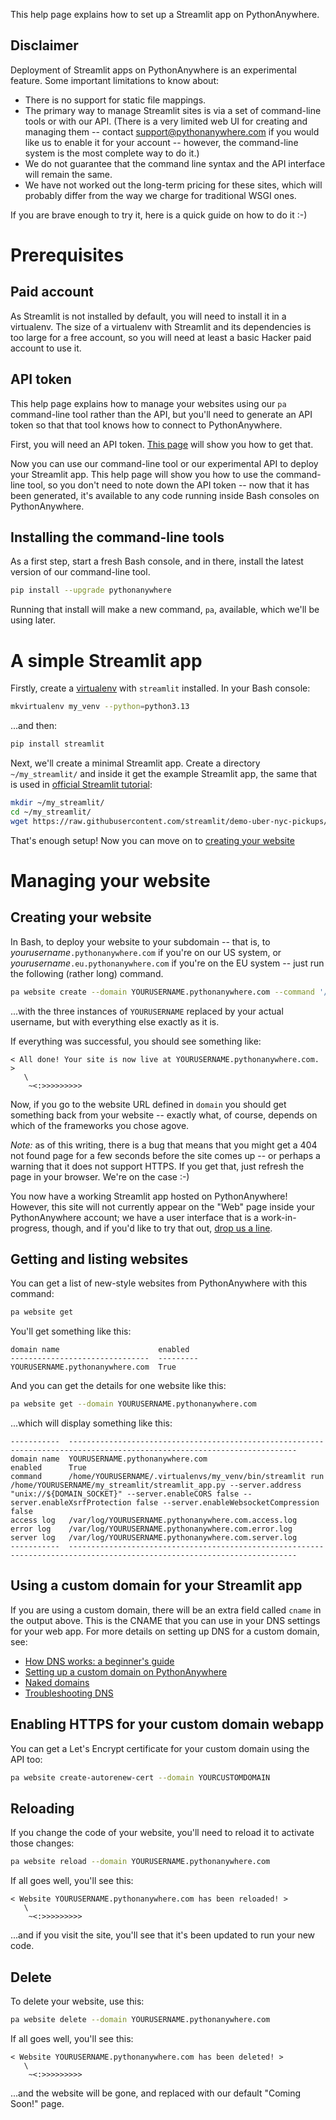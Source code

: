 <!--
.. title: Deploying Streamlit apps on PythonAnywhere (beta)
.. slug: Streamlit
.. date: 2024-06-10 14:35:28 UTC+01:00
.. tags:
.. category:
.. link:
.. description:
.. type: text
-->

This help page explains how to set up a Streamlit app on PythonAnywhere.

## Disclaimer

Deployment of Streamlit apps on PythonAnywhere is an
experimental feature.  Some important limitations to know about:

 * There is no support for static file mappings.
 * The primary way to manage Streamlit sites is via a set of command-line tools or with
   our API.  (There is a very limited web UI for creating and managing them --
   contact [support@pythonanywhere.com](mailto:support@pythonanywhere.com) if you would like us to enable it for your account --
   however, the command-line system is the most complete way to do it.)
 * We do not guarantee that the command line syntax and the API interface will remain the same.
 * We have not worked out the long-term pricing for these sites, which will
   probably differ from the way we charge for traditional WSGI ones.

If you are brave enough to try it, here is a quick guide on how to do it :-)

# Prerequisites

## Paid account
As Streamlit is not installed by default, you will need to install it in a
virtualenv. The size of a virtualenv with Streamlit and its dependencies is
too large for a free account, so you will need at least a basic Hacker paid account to
use it.

## API token

This help page explains how to manage your websites using our `pa` command-line
tool rather than the API, but you'll need to generate an API token so that
that tool knows how to connect to PythonAnywhere.

First, you will need an API token. [This page](/pages/GettingYourAPIToken) will
show you how to get that.

Now you can use our command-line tool or our experimental API to deploy your
Streamlit app.  This help page will show you how to use the command-line
tool, so you don't need to note down the API token -- now that it has been
generated, it's available to any code running inside Bash consoles on
PythonAnywhere.

## Installing the command-line tools

As a first step, start a fresh Bash console, and in there, install the latest
version of our command-line tool.

```bash
pip install --upgrade pythonanywhere
```
Running that install will make a new command, `pa`, available, which we'll be
using later.


# A simple Streamlit app

Firstly, create a [virtualenv](/pages/VirtualenvsExplained) with `streamlit`
installed.  In your Bash console:

```bash
mkvirtualenv my_venv --python=python3.13
```

...and then:

```bash
pip install streamlit
```

Next, we'll create a minimal Streamlit app.  Create a directory
`~/my_streamlit/`
and inside it get the example Streamlit app, the same that is used in
[official Streamlit tutorial](https://docs.streamlit.io/get-started/tutorials/create-an-app):

```bash
mkdir ~/my_streamlit/
cd ~/my_streamlit/
wget https://raw.githubusercontent.com/streamlit/demo-uber-nyc-pickups/master/streamlit_app.py
```

That's enough setup!  Now you can move on to [creating your website](#creating-your-website)

# Managing your website

## Creating your website

In Bash, to deploy your website to your subdomain -- that is, to
*yourusername*`.pythonanywhere.com` if you're on our US system, or
*yourusername*`.eu.pythonanywhere.com` if you're on the EU system -- just run
the following (rather long) command.


```bash
pa website create --domain YOURUSERNAME.pythonanywhere.com --command '/home/YOURUSERNAME/.virtualenvs/my_venv/bin/streamlit run /home/YOURUSERNAME/my_streamlit/streamlit_app.py --server.address "unix://${DOMAIN_SOCKET}" --server.enableCORS false --server.enableXsrfProtection false --server.enableWebsocketCompression false'
```

...with the three instances of `YOURUSERNAME` replaced by your actual username, but with everything else
exactly as it is.

If everything was successful, you should see something like:

```text
< All done! Your site is now live at YOURUSERNAME.pythonanywhere.com. >
   \
    ~<:>>>>>>>>>
```

Now, if you go to the website URL defined in `domain` you should get something
back from your website -- exactly what, of course, depends on which of the
frameworks you chose agove.

*Note:* as of this writing, there is a bug that means that you might get a 404
not found page for a few seconds before the site comes up -- or perhaps a warning
that it does not support HTTPS.  If you get that,
just refresh the page in your browser.  We're on the case :-)

You now have a working Streamlit app hosted on PythonAnywhere!  However, this site
will not currently appear on the "Web" page inside your PythonAnywhere account;
we have a user interface that is a work-in-progress, though, and if you'd like
to try that out, [drop us a line](mailto:support@pythonanywhere.com).


## Getting and listing websites

You can get a list of new-style websites from PythonAnywhere with this command:

```bash
pa website get
```

You'll get something like this:

```text
domain name                      enabled
-------------------------------  ---------
YOURUSERNAME.pythonanywhere.com  True
```

And you can get the details for one website like this:

```bash
pa website get --domain YOURUSERNAME.pythonanywhere.com
```

...which will display something like this:

```text
-----------  -------------------------------------------------------------------------------------------------------------------------
domain name  YOURUSERNAME.pythonanywhere.com
enabled      True
command      /home/YOURUSERNAME/.virtualenvs/my_venv/bin/streamlit run /home/YOURUSERNAME/my_streamlit/streamlit_app.py --server.address "unix://${DOMAIN_SOCKET}" --server.enableCORS false --server.enableXsrfProtection false --server.enableWebsocketCompression false
access log   /var/log/YOURUSERNAME.pythonanywhere.com.access.log
error log    /var/log/YOURUSERNAME.pythonanywhere.com.error.log
server log   /var/log/YOURUSERNAME.pythonanywhere.com.server.log
-----------  -------------------------------------------------------------------------------------------------------------------------
```


## Using a custom domain for your Streamlit app

If you are using a custom domain, there will be an extra field called `cname`
in the output above. This is the CNAME that you can use in your DNS settings
for your web app. For more details on setting up DNS for a custom domain, see:

- [How DNS works: a beginner's guide](https://help.pythonanywhere.com/pages/DNSPrimer/)
- [Setting up a custom domain on PythonAnywhere](https://help.pythonanywhere.com/pages/CustomDomains/)
- [Naked domains](https://help.pythonanywhere.com/pages/NakedDomains/)
- [Troubleshooting DNS](https://help.pythonanywhere.com/pages/TroubleshootingDNS/)


## Enabling HTTPS for your custom domain webapp

You can get a Let's Encrypt certificate for your custom domain using the API too:

```bash
pa website create-autorenew-cert --domain YOURCUSTOMDOMAIN
```

## Reloading

If you change the code of your website, you'll need to reload it to activate
those changes:

```bash
pa website reload --domain YOURUSERNAME.pythonanywhere.com
```

If all goes well, you'll see this:

```text
< Website YOURUSERNAME.pythonanywhere.com has been reloaded! >
   \
    ~<:>>>>>>>>>
```

...and if you visit the site, you'll see that it's been updated to run your new
code.

## Delete

To delete your website, use this:

```bash
pa website delete --domain YOURUSERNAME.pythonanywhere.com
```

If all goes well, you'll see this:

```text
< Website YOURUSERNAME.pythonanywhere.com has been deleted! >
   \
    ~<:>>>>>>>>>
```

...and the website will be gone, and replaced with our default "Coming Soon!"
page.
